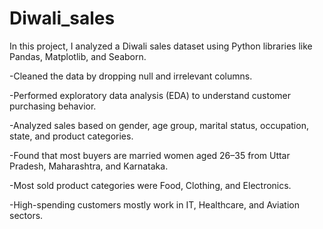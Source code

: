 # Diwali_sales

In this project, I analyzed a Diwali sales dataset using Python libraries like Pandas, Matplotlib, and Seaborn.

-Cleaned the data by dropping null and irrelevant columns.

-Performed exploratory data analysis (EDA) to understand customer purchasing behavior.

-Analyzed sales based on gender, age group, marital status, occupation, state, and product categories.

-Found that most buyers are married women aged 26–35 from Uttar Pradesh, Maharashtra, and Karnataka.

-Most sold product categories were Food, Clothing, and Electronics.

-High-spending customers mostly work in IT, Healthcare, and Aviation sectors.


